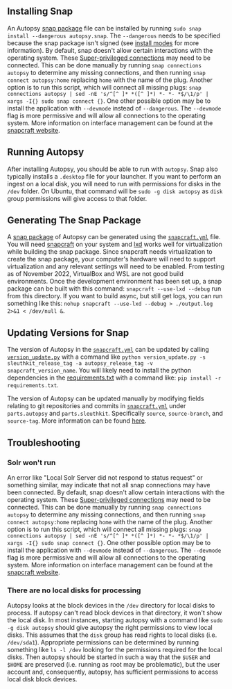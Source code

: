## Installing Snap

An Autopsy [snap package](https://snapcraft.io/) file can be installed by running `sudo snap install --dangerous autopsy.snap`.  The `--dangerous` needs to be specified because the snap package isn't signed (see [install modes](https://snapcraft.io/docs/install-modes#heading--dangerous) for more information).  By default, snap doesn't allow certain interactions with the operating system.  These [Super-privileged connections](https://snapcraft.io/docs/super-privileged-interfaces) may need to be connected.  This can be done manually by running `snap connections autopsy` to determine any missing connections, and then running `snap connect autopsy:home` replacing `home` with the name of the plug.  Another option is to run this script, which will connect all missing plugs: `snap connections autopsy | sed -nE 's/^[^ ]* *([^ ]*) *- *- *$/\1/p' | xargs -I{} sudo snap connect {}`.  One other possible option may be to install the application with `--devmode` instead of `--dangerous`.  The `--devmode` flag is more permissive and will allow all connections to the operating system.  More information on interface management can be found at the [snapcraft website](https://snapcraft.io/docs/interface-management).

## Running Autopsy

After installing Autopsy, you should be able to run with `autopsy`.  Snap also typically installs a `.desktop` file for your launcher.  If you want to perform an ingest on a local disk, you will need to run with permissions for disks in the `/dev` folder.  On Ubuntu, that command will be `sudo -g disk autopsy` as `disk` group permissions will give access to that folder.

## Generating The Snap Package

A [snap package](https://snapcraft.io/) of Autopsy can be generated using the [`snapcraft.yml`](./snapcraft.yaml) file.  You will need [snapcraft](https://snapcraft.io/) on your system and [lxd](https://snapcraft.io/lxd) works well for virtualization while building the snap package.  Since snapcraft needs virtualization to create the snap package, your computer's hardware will need to support virtualization and any relevant settings will need to be enabled.  From testing as of November 2022, VirtualBox and WSL are not good build environments.  Once the development environment has been set up, a snap package can be built with this command: `snapcraft --use-lxd --debug` run from this directory.  If you want to build async, but still get logs, you can run something like this: `nohup snapcraft --use-lxd --debug > ./output.log 2>&1 < /dev/null &`.

## Updating Versions for Snap

The version of Autopsy in the [`snapcraft.yml`](./snapcraft.yaml) can be updated by calling [`version_update.py`](./version_update/version_update.py) with a command like `python version_update.py -s sleuthkit_release_tag -a autopsy_release_tag -v snapcraft_version_name`.  You will likely need to install the python dependencies in the [requirements.txt](./version_update/requirements.txt) with a command like: `pip install -r requirements.txt`.

The version of Autopsy can be updated manually by modifying fields relating to git repositories and commits in [`snapcraft.yml`](./snapcraft.yaml) under `parts.autopsy` and `parts.sleuthkit`.  Specifically `source`, `source-branch`, and `source-tag`.  More information can be found [here](https://snapcraft.io/docs/snapcraft-yaml-reference).

## Troubleshooting

### Solr won't run

An error like "Local Solr Server did not respond to status request" or something similar, may indicate that not all snap connections may have been connected.  By default, snap doesn't allow certain interactions with the operating system.  These [Super-privileged connections](https://snapcraft.io/docs/super-privileged-interfaces) may need to be connected.  This can be done manually by running `snap connections autopsy` to determine any missing connections, and then running `snap connect autopsy:home` replacing `home` with the name of the plug.  Another option is to run this script, which will connect all missing plugs: `snap connections autopsy | sed -nE 's/^[^ ]* *([^ ]*) *- *- *$/\1/p' | xargs -I{} sudo snap connect {}`.  One other possible option may be to install the application with `--devmode` instead of `--dangerous`.  The `--devmode` flag is more permissive and will allow all connections to the operating system.  More information on interface management can be found at the [snapcraft website](https://snapcraft.io/docs/interface-management).

### There are no local disks for processing

Autopsy looks at the block devices in the `/dev` directory for local disks to process.  If autopsy can't read block devices in that directory, it won't show the local disk.  In most instances, starting autopsy with a command like `sudo -g disk autopsy` should give autopsy the right permissions to view local disks.  This assumes that the `disk` group has read rights to local disks (i.e. `/dev/sda1`).  Appropriate permissions can be determined by running something like `ls -l /dev` looking for the permissions required for the local disks.  Then autopsy should be started in such a way that the `$USER` and `$HOME` are preserved (i.e. running as root may be problematic), but the user account and, consequently, autopsy, has sufficient permissions to access local disk block devices.